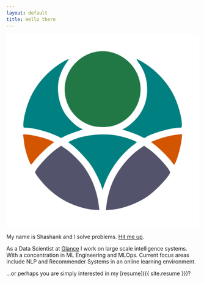 ```yaml
---
layout: default
title: Hello there
---
```


<p>
    <span class="figure marginnote"><img src="images/circle-about-tr.png" alt="knhash" class="about-img"/></span>
</p>

My name is Shashank and I solve problems. [Hit me up](mailto:mail@knhash.in).

As a Data Scientist at [Glance](https://glance.com) I work on large scale intelligence systems. With a concentration in ML Engineering and MLOps. Current focus areas include NLP and Recommender Systems in an online learning environment.

...or perhaps you are simply interested in my [resume]({{ site.resume }})?